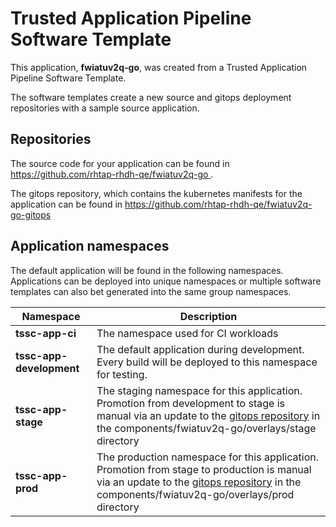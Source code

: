 # Trusted Application Pipeline Software Template

This application, **fwiatuv2q-go**, was created from a Trusted Application Pipeline Software Template.

The software templates create a new source and gitops deployment repositories with a sample source application. 

## Repositories

The source code for your application can be found in [https://github.com/rhtap-rhdh-qe/fwiatuv2q-go ](https://github.com/rhtap-rhdh-qe/fwiatuv2q-go ).
 
The gitops repository, which contains the kubernetes manifests for the application can be found in 
[https://github.com/rhtap-rhdh-qe/fwiatuv2q-go-gitops ](https://github.com/rhtap-rhdh-qe/fwiatuv2q-go-gitops ) 

## Application namespaces 

The default application will be found in the following namespaces. Applications can be deployed into unique namespaces or multiple software templates can also bet generated into the same group namespaces.  

|  Namespace   |  Description   |  
| -------- | -------- |
| **tssc-app-ci** | The namespace used for CI workloads |
| **tssc-app-development** | The default application during development. Every build will be deployed to this namespace for testing. |
| **tssc-app-stage** | The staging namespace for this application. Promotion from development to stage is manual via an update to the [gitops repository](https://github.com/rhtap-rhdh-qe/fwiatuv2q-go-gitops ) in the components/fwiatuv2q-go/overlays/stage directory |
| **tssc-app-prod** | The production namespace for this application. Promotion from stage to production is manual via an update to the [gitops repository](https://github.com/rhtap-rhdh-qe/fwiatuv2q-go-gitops ) in the components/fwiatuv2q-go/overlays/prod directory |